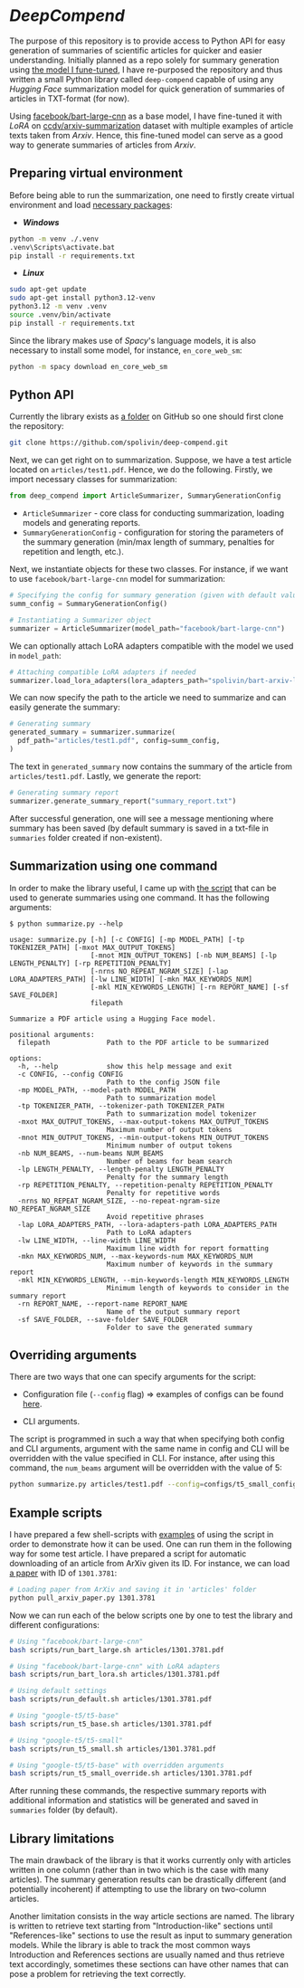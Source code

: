 # ***DeepCompend***

The purpose of this repository is to provide access to Python API for easy generation of summaries of scientific articles for quicker
and easier understanding. Initially planned as a repo solely for summary generation using [the model I fune-tuned](https://huggingface.co/spolivin/bart-arxiv-lora), I have re-purposed the repository and thus written a small Python library called `deep-compend` capable of using any *Hugging Face* summarization model for quick generation of summaries of articles in TXT-format (for now).

Using [facebook/bart-large-cnn](https://huggingface.co/facebook/bart-large-cnn) as a base model, I have fine-tuned it with *LoRA* on [ccdv/arxiv-summarization](https://huggingface.co/datasets/ccdv/arxiv-summarization) dataset with multiple examples of article texts taken from *Arxiv*. Hence, this fine-tuned model can serve as a good way to generate summaries of articles from *Arxiv*.

## Preparing virtual environment

Before being able to run the summarization, one need to firstly create virtual environment and load [necessary packages](./requirements.txt):

* ***Windows***

```bash
python -m venv ./.venv
.venv\Scripts\activate.bat
pip install -r requirements.txt
```

* ***Linux***
```bash
sudo apt-get update
sudo apt-get install python3.12-venv
python3.12 -m venv .venv
source .venv/bin/activate
pip install -r requirements.txt
```

Since the library makes use of *Spacy*'s language models, it is also necessary to install some model, for instance, `en_core_web_sm`:
```bash
python -m spacy download en_core_web_sm
```

## Python API

Currently the library exists as [a folder](./deep_compend/) on GitHub so one should first clone the repository:

```bash
git clone https://github.com/spolivin/deep-compend.git
```

Next, we can get right on to summarization. Suppose, we have a test article located on `articles/test1.pdf`. Hence, we do the following. Firstly, we import necessary classes for summarization:

```python
from deep_compend import ArticleSummarizer, SummaryGenerationConfig
```

* `ArticleSummarizer` - core class for conducting summarization, loading models and generating reports.
* `SummaryGenerationConfig` - configuration for storing the parameters of the summary generation (min/max length of summary, penalties for repetition and length, etc.).

Next, we instantiate objects for these two classes. For instance, if we want to use `facebook/bart-large-cnn` model for summarization:

```python
# Specifying the config for summary generation (given with default values)
summ_config = SummaryGenerationConfig()

# Instantiating a Summarizer object
summarizer = ArticleSummarizer(model_path="facebook/bart-large-cnn")
```

We can optionally attach LoRA adapters compatible with the model we used in `model_path`:

```python
# Attaching compatible LoRA adapters if needed
summarizer.load_lora_adapters(lora_adapters_path="spolivin/bart-arxiv-lora")
```

We can now specify the path to the article we need to summarize and can easily generate the summary:

```python
# Generating summary
generated_summary = summarizer.summarize(
  pdf_path="articles/test1.pdf", config=summ_config,
)
```

The text in `generated_summary` now contains the summary of the article from `articles/test1.pdf`. Lastly, we generate the report:

```python
# Generating summary report
summarizer.generate_summary_report("summary_report.txt")
```
After successful generation, one will see a message mentioning where summary has been saved (by default summary is saved in a txt-file in `summaries` folder created if non-existent).


## Summarization using one command

In order to make the library useful, I came up with [the script](./summarize.py) that can be used to generate summaries using one command. It has the following arguments:

```
$ python summarize.py --help

usage: summarize.py [-h] [-c CONFIG] [-mp MODEL_PATH] [-tp TOKENIZER_PATH] [-mxot MAX_OUTPUT_TOKENS]
                    [-mnot MIN_OUTPUT_TOKENS] [-nb NUM_BEAMS] [-lp LENGTH_PENALTY] [-rp REPETITION_PENALTY]
                    [-nrns NO_REPEAT_NGRAM_SIZE] [-lap LORA_ADAPTERS_PATH] [-lw LINE_WIDTH] [-mkn MAX_KEYWORDS_NUM]
                    [-mkl MIN_KEYWORDS_LENGTH] [-rn REPORT_NAME] [-sf SAVE_FOLDER]
                    filepath

Summarize a PDF article using a Hugging Face model.

positional arguments:
  filepath              Path to the PDF article to be summarized

options:
  -h, --help            show this help message and exit
  -c CONFIG, --config CONFIG
                        Path to the config JSON file
  -mp MODEL_PATH, --model-path MODEL_PATH
                        Path to summarization model
  -tp TOKENIZER_PATH, --tokenizer-path TOKENIZER_PATH
                        Path to summarization model tokenizer
  -mxot MAX_OUTPUT_TOKENS, --max-output-tokens MAX_OUTPUT_TOKENS
                        Maximum number of output tokens
  -mnot MIN_OUTPUT_TOKENS, --min-output-tokens MIN_OUTPUT_TOKENS
                        Minimum number of output tokens
  -nb NUM_BEAMS, --num-beams NUM_BEAMS
                        Number of beams for beam search
  -lp LENGTH_PENALTY, --length-penalty LENGTH_PENALTY
                        Penalty for the summary length
  -rp REPETITION_PENALTY, --repetition-penalty REPETITION_PENALTY
                        Penalty for repetitive words
  -nrns NO_REPEAT_NGRAM_SIZE, --no-repeat-ngram-size NO_REPEAT_NGRAM_SIZE
                        Avoid repetitive phrases
  -lap LORA_ADAPTERS_PATH, --lora-adapters-path LORA_ADAPTERS_PATH
                        Path to LoRA adapters
  -lw LINE_WIDTH, --line-width LINE_WIDTH
                        Maximum line width for report formatting
  -mkn MAX_KEYWORDS_NUM, --max-keywords-num MAX_KEYWORDS_NUM
                        Maximum number of keywords in the summary report
  -mkl MIN_KEYWORDS_LENGTH, --min-keywords-length MIN_KEYWORDS_LENGTH
                        Minimum length of keywords to consider in the summary report
  -rn REPORT_NAME, --report-name REPORT_NAME
                        Name of the output summary report
  -sf SAVE_FOLDER, --save-folder SAVE_FOLDER
                        Folder to save the generated summary
```

## Overriding arguments
There are two ways that one can specify arguments for the script:

* Configuration file (`--config` flag) => examples of configs can be found [here](./configs/).

* CLI arguments.

The script is programmed in such a way that when specifying both config and CLI arguments, argument with the same name in config and CLI will be overridden with the value specified in CLI. For instance, after using this command, the `num_beams` argument will be overridden with the value of 5:

```bash
python summarize.py articles/test1.pdf --config=configs/t5_small_config.json --num-beams=5
```

## Example scripts

I have prepared a few shell-scripts with [examples](./scripts/) of using the script in order to demonstrate how it can be used. One can run them in the following way for some test article. I have prepared a script for automatic downloading of an article from ArXiv given its ID. For instance, we can load [a paper](https://arxiv.org/abs/1301.3781) with ID of `1301.3781`:

```bash
# Loading paper from ArXiv and saving it in 'articles' folder
python pull_arxiv_paper.py 1301.3781
```

Now we can run each of the below scripts one by one to test the library and different configurations:
```bash
# Using "facebook/bart-large-cnn"
bash scripts/run_bart_large.sh articles/1301.3781.pdf

# Using "facebook/bart-large-cnn" with LoRA adapters
bash scripts/run_bart_lora.sh articles/1301.3781.pdf

# Using default settings
bash scripts/run_default.sh articles/1301.3781.pdf

# Using "google-t5/t5-base"
bash scripts/run_t5_base.sh articles/1301.3781.pdf

# Using "google-t5/t5-small"
bash scripts/run_t5_small.sh articles/1301.3781.pdf

# Using "google-t5/t5-base" with overridden arguments
bash scripts/run_t5_small_override.sh articles/1301.3781.pdf
```

After running these commands, the respective summary reports with additional information and statistics will be generated and saved in `summaries` folder (by default).

## Library limitations

The main drawback of the library is that it works currently only with articles written in one column (rather than in two which is the case with many articles). The summary generation results can be drastically different (and potentially incoherent) if attempting to use the library on two-column articles.

Another limitation consists in the way article sections are named. The library is written to retrieve text starting from "Introduction-like" sections until "References-like" sections to use the result as input to summary generation models. While the library is able to track the most common ways Introduction and References sections are usually named and thus retrieve text accordingly, sometimes these sections can have other names that can pose a problem for retrieving the text correctly.
